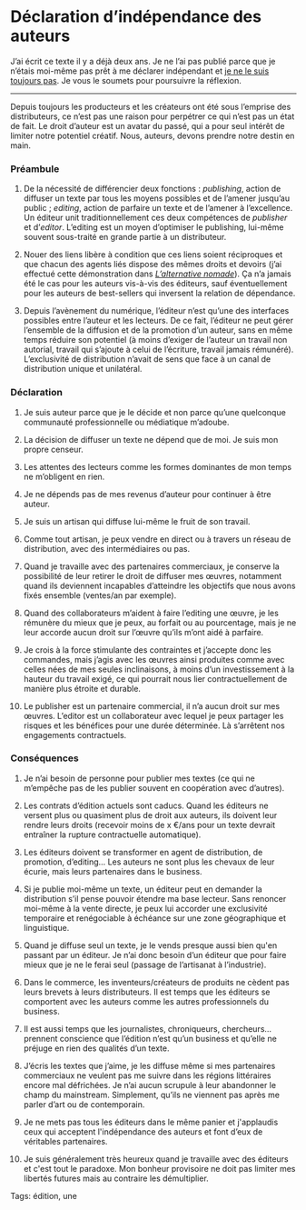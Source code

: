 # Déclaration d’indépendance des auteurs

J’ai écrit ce texte il y a déjà deux ans. Je ne l’ai pas publié parce que je n’étais moi-même pas prêt à me déclarer indépendant et [je ne le suis toujours pas](http://tcrouzet.com/2016/03/21/rumination-dun-auteur-en-desamour-avec-les-editeurs/). Je vous le soumets pour poursuivre la réflexion.<span id="more-43689"></span>

---

Depuis toujours les producteurs et les créateurs ont été sous l’emprise des distributeurs, ce n’est pas une raison pour perpétrer ce qui n’est pas un état de fait. Le droit d’auteur est un avatar du passé, qui a pour seul intérêt de limiter notre potentiel créatif. Nous, auteurs, devons prendre notre destin en main.

### Préambule

1. De la nécessité de différencier deux fonctions : *publishing*, action de diffuser un texte par tous les moyens possibles et de l’amener jusqu’au public ; *editing*, action de parfaire un texte et de l’amener à l’excellence. Un éditeur unit traditionnellement ces deux compétences de *publisher* et d’*editor*. L’editing est un moyen d’optimiser le publishing, lui-même souvent sous-traité en grande partie à un distributeur.

2. Nouer des liens libère à condition que ces liens soient réciproques et que chacun des agents liés dispose des mêmes droits et devoirs (j’ai effectué cette démonstration dans [*L’alternative nomade*](http://tcrouzet.com/alternative-nomade/)). Ça n’a jamais été le cas pour les auteurs vis-à-vis des éditeurs, sauf éventuellement pour les auteurs de best-sellers qui inversent la relation de dépendance.

3. Depuis l’avènement du numérique, l’éditeur n’est qu’une des interfaces possibles entre l’auteur et les lecteurs. De ce fait, l’éditeur ne peut gérer l’ensemble de la diffusion et de la promotion d’un auteur, sans en même temps réduire son potentiel (à moins d’exiger de l’auteur un travail non autorial, travail qui s’ajoute à celui de l’écriture, travail jamais rémunéré). L’exclusivité de distribution n’avait de sens que face à un canal de distribution unique et unilatéral.

### Déclaration

1. Je suis auteur parce que je le décide et non parce qu’une quelconque communauté professionnelle ou médiatique m’adoube.

2. La décision de diffuser un texte ne dépend que de moi. Je suis mon propre censeur.

3. Les attentes des lecteurs comme les formes dominantes de mon temps ne m’obligent en rien.

4. Je ne dépends pas de mes revenus d’auteur pour continuer à être auteur.

5. Je suis un artisan qui diffuse lui-même le fruit de son travail.

6. Comme tout artisan, je peux vendre en direct ou à travers un réseau de distribution, avec des intermédiaires ou pas.

7. Quand je travaille avec des partenaires commerciaux, je conserve la possibilité de leur retirer le droit de diffuser mes œuvres, notamment quand ils deviennent incapables d’atteindre les objectifs que nous avons fixés ensemble (ventes/an par exemple).

8. Quand des collaborateurs m’aident à faire l’editing une œuvre, je les rémunère du mieux que je peux, au forfait ou au pourcentage, mais je ne leur accorde aucun droit sur l’œuvre qu’ils m’ont aidé à parfaire.

9. Je crois à la force stimulante des contraintes et j’accepte donc les commandes, mais j’agis avec les œuvres ainsi produites comme avec celles nées de mes seules inclinaisons, à moins d’un investissement à la hauteur du travail exigé, ce qui pourrait nous lier contractuellement de manière plus étroite et durable.

10. Le publisher est un partenaire commercial, il n’a aucun droit sur mes œuvres. L’editor est un collaborateur avec lequel je peux partager les risques et les bénéfices pour une durée déterminée. Là s’arrêtent nos engagements contractuels.

### Conséquences

1. Je n’ai besoin de personne pour publier mes textes (ce qui ne m’empêche pas de les publier souvent en coopération avec d’autres).

2. Les contrats d’édition actuels sont caducs. Quand les éditeurs ne versent plus ou quasiment plus de droit aux auteurs, ils doivent leur rendre leurs droits (recevoir moins de x €/ans pour un texte devrait entraîner la rupture contractuelle automatique).

3. Les éditeurs doivent se transformer en agent de distribution, de promotion, d’editing… Les auteurs ne sont plus les chevaux de leur écurie, mais leurs partenaires dans le business.

4. Si je publie moi-même un texte, un éditeur peut en demander la distribution s’il pense pouvoir étendre ma base lecteur. Sans renoncer moi-même à la vente directe, je peux lui accorder une exclusivité temporaire et renégociable à échéance sur une zone géographique et linguistique.

5. Quand je diffuse seul un texte, je le vends presque aussi bien qu'en passant par un éditeur. Je n’ai donc besoin d’un éditeur que pour faire mieux que je ne le ferai seul (passage de l’artisanat à l’industrie).

6. Dans le commerce, les inventeurs/créateurs de produits ne cèdent pas leurs brevets à leurs distributeurs. Il est temps que les éditeurs se comportent avec les auteurs comme les autres professionnels du business.

7. Il est aussi temps que les journalistes, chroniqueurs, chercheurs… prennent conscience que l’édition n’est qu’un business et qu’elle ne préjuge en rien des qualités d’un texte.

8. J’écris les textes que j’aime, je les diffuse même si mes partenaires commerciaux ne veulent pas me suivre dans les régions littéraires encore mal défrichées. Je n’ai aucun scrupule à leur abandonner le champ du mainstream. Simplement, qu’ils ne viennent pas après me parler d’art ou de contemporain.

9. Je ne mets pas tous les éditeurs dans le même panier et j'applaudis ceux qui acceptent l'indépendance des auteurs et font d’eux de véritables partenaires.

10. Je suis généralement très heureux quand je travaille avec des éditeurs et c'est tout le paradoxe. Mon bonheur provisoire ne doit pas limiter mes libertés futures mais au contraire les démultiplier.

Tags: édition, une